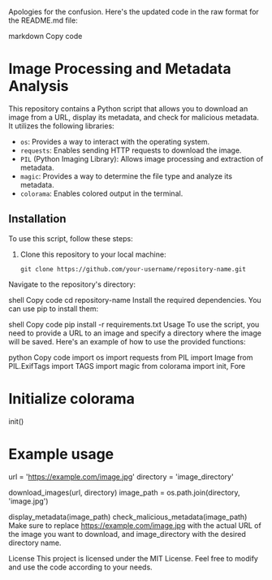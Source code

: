 Apologies for the confusion. Here's the updated code in the raw format for the README.md file:

markdown
Copy code
# Image Processing and Metadata Analysis

This repository contains a Python script that allows you to download an image from a URL, display its metadata, and check for malicious metadata. It utilizes the following libraries:

- `os`: Provides a way to interact with the operating system.
- `requests`: Enables sending HTTP requests to download the image.
- `PIL` (Python Imaging Library): Allows image processing and extraction of metadata.
- `magic`: Provides a way to determine the file type and analyze its metadata.
- `colorama`: Enables colored output in the terminal.

## Installation

To use this script, follow these steps:

1. Clone this repository to your local machine:

   ```shell
   git clone https://github.com/your-username/repository-name.git
Navigate to the repository's directory:

shell
Copy code
cd repository-name
Install the required dependencies. You can use pip to install them:

shell
Copy code
pip install -r requirements.txt
Usage
To use the script, you need to provide a URL to an image and specify a directory where the image will be saved. Here's an example of how to use the provided functions:

python
Copy code
import os
import requests
from PIL import Image
from PIL.ExifTags import TAGS
import magic
from colorama import init, Fore

# Initialize colorama
init()

# Example usage
url = 'https://example.com/image.jpg'
directory = 'image_directory'

download_images(url, directory)
image_path = os.path.join(directory, 'image.jpg')

display_metadata(image_path)
check_malicious_metadata(image_path)
Make sure to replace https://example.com/image.jpg with the actual URL of the image you want to download, and image_directory with the desired directory name.

License
This project is licensed under the MIT License. Feel free to modify and use the code according to your needs.

